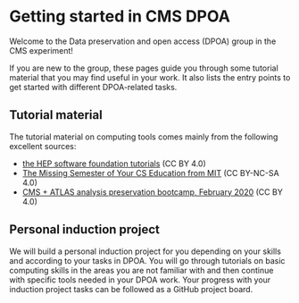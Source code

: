 # Getting started in CMS DPOA

Welcome to the Data preservation and open access (DPOA) group in the CMS experiment! 

If you are new to the group, these pages guide you through some tutorial material that you may find useful in your work. It also lists the entry points to get started with different DPOA-related tasks. 

## Tutorial material

The tutorial material on computing tools comes mainly from the following excellent sources:
- [the HEP software foundation tutorials](https://hepsoftwarefoundation.org/training/curriculum) (CC BY 4.0)
- [The Missing Semester of Your CS Education from MIT]( https://missing.csail.mit.edu/) (CC BY-NC-SA 4.0)
- [CMS + ATLAS analysis preservation bootcamp, February 2020](https://awesome-workshop.github.io/2020-02-17-analysis-preservation-bootcamp/) (CC BY 4.0)


## Personal induction project

We will build a personal induction project for you depending on your skills and according to your tasks in DPOA. You will go through tutorials on basic computing skills in the areas you are not familiar with and then continue with specific tools needed in your DPOA work. Your progress with your induction project tasks can be followed as a GitHub project board.
